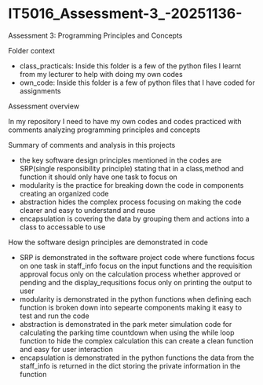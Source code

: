 # IT5016_Assessment-3_-20251136-
Assessment 3: Programming Principles and Concepts

Folder context 
- class_practicals: Inside this folder is a few of the python files I learnt from my lecturer to help with doing my own codes
- own_code: Inside this folder is a few of python files that I have coded for assignments



Assessment overview 


In my repository I need to have my own codes and codes practiced with comments analyzing programming principles and concepts 


Summary of comments and analysis in this projects 
- the key software design principles mentioned in the codes are SRP(single responsibility principle) stating that in a class,method and function it should only have one task to focus on
- modularity is the practice for breaking down the code in components creating an organized code
- abstraction hides the complex process focusing on making the code clearer and easy to understand and reuse
- encapsulation is covering the data by grouping them and actions into a class to accessable to use



How the software design principles are demonstrated in code 
- SRP is demonstrated in the software project code where functions focus on one task in staff_info focus on the input functions and the requisition approval focus only on the calculation process whether approved or pending and the display_requsitions focus only on printing the output to user
- modularity is demonstrated in the python functions when defining each function is broken down into sepearte components making it easy to test and run the code
- abstraction is demonstrated in the park meter simulation code for calculating the parking time countdown when using the while loop function to hide the complex calculation this can create a clean function and easy for user interaction
- encapsulation is demonstrated in the python functions the data from the staff_info is returned in the dict storing the private information in the function
  
